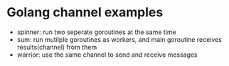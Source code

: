 # Golang channel examples

- spinner: run two seperate goroutines at the same time
- sum: run mutilple goroutines as workers, and main goroutine receives results(channel) from them
- warrior: use the same channel to send and receive messages
